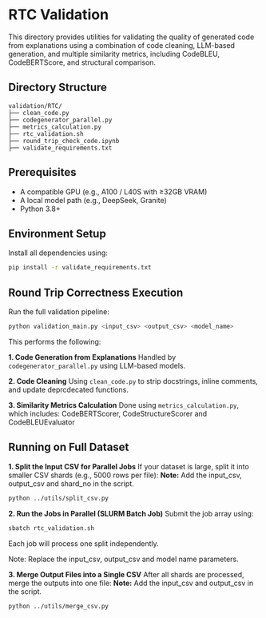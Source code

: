 # RTC Validation

This directory provides utilities for validating the quality of generated code from explanations using a combination of code cleaning, LLM-based generation, and multiple similarity metrics, including CodeBLEU, CodeBERTScore, and structural comparison.

## Directory Structure

```
validation/RTC/
├── clean_code.py                 
├── codegenerator_parallel.py              
├── metrics_calculation.py                   
├── rtc_validation.sh                      
├── round_trip_check_code.ipynb   
├── validate_requirements.txt     
```
## Prerequisites
- A compatible GPU (e.g., A100 / L40S with ≥32GB VRAM)
- A local model path (e.g., DeepSeek, Granite)
- Python 3.8+

## Environment Setup

Install all dependencies using:

```bash
pip install -r validate_requirements.txt
```

## Round Trip Correctness Execution

Run the full validation pipeline:
```bash
python validation_main.py <input_csv> <output_csv> <model_name>
```

This performs the following:

**1. Code Generation from Explanations**
Handled by `codegenerator_parallel.py` using LLM-based models.

**2. Code Cleaning**
Using `clean_code.py` to strip docstrings, inline comments, and update deprcdecated functions.

**3. Similarity Metrics Calculation**
Done using `metrics_calculation.py`, which includes: CodeBERTScorer, CodeStructureScorer and CodeBLEUEvaluator


## Running on Full Dataset
**1. Split the Input CSV for Parallel Jobs**
If your dataset is large, split it into smaller CSV shards (e.g., 5000 rows per file):
**Note:** Add the input_csv, output_csv and shard_no in the script.

```bash
python ../utils/split_csv.py 
```

**2. Run the Jobs in Parallel (SLURM Batch Job)**
Submit the job array using:

```bash
sbatch rtc_validation.sh 
```
Each job will process one split independently.

Note: Replace the input_csv, output_csv and model name parameters.

**3. Merge Output Files into a Single CSV**
After all shards are processed, merge the outputs into one file: 
**Note:** Add the input_csv and output_csv in the script.

```bash
python ../utils/merge_csv.py
```

